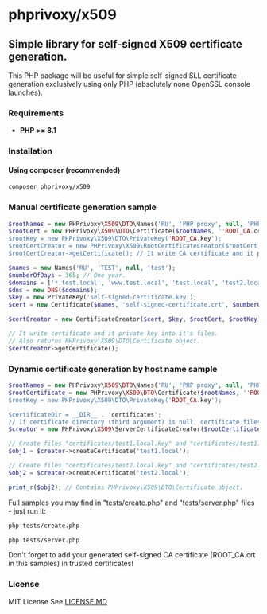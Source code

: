 # phprivoxy/x509
## Simple library for self-signed X509 certificate generation.

This PHP package will be useful for simple self-signed SLL certificate generation exclusively using only PHP (absolutely none OpenSSL console launches).

### Requirements 
- **PHP >= 8.1**

### Installation
#### Using composer (recommended)
```bash
composer phprivoxy/x509
```

### Manual certificate generation sample

```php
$rootNames = new PHPrivoxy\X509\DTO\Names('RU', 'PHP proxy', null, 'PHPrivoxy');
$rootCert = new PHPrivoxy\X509\DTO\Certificate($rootNames, ''ROOT_CA.crt');
$rootKey = new PHPrivoxy\X509\DTO\PrivateKey('ROOT_CA.key');
$rootCertCreator = new PHPrivoxy\X509\RootCertificateCreator($rootCert, $rootKey);
$rootCertCreator->getCertificate(); // It write CA certificate and it private key into it's files.

$names = new Names('RU', 'TEST', null, 'test');
$numberOfDays = 365; // One year.
$domains = ['*.test.local', 'www.test.local', 'test.local', 'test2.local', 'test3.local']; // Multidomains certificate.
$dns = new DNS($domains);
$key = new PrivateKey('self-signed-certificate.key');
$cert = new Certificate($names, 'self-signed-certificate.crt', $numberOfDays, $dns);

$certCreator = new CertificateCreator($cert, $key, $rootCert, $rootKey);

// It write certificate and it private key into it's files.
// Also returns PHPrivoxy\X509\DTO\Certificate object.
$certCreator->getCertificate();
```

### Dynamic certificate generation by host name sample

```php
$rootNames = new PHPrivoxy\X509\DTO\Names('RU', 'PHP proxy', null, 'PHPrivoxy');
$rootCertificate = new PHPrivoxy\X509\DTO\Certificate($rootNames, ''ROOT_CA.crt');
$rootKey = new PHPrivoxy\X509\DTO\PrivateKey('ROOT_CA.key');

$certificateDir = __DIR__ . 'certificates';
// If certificate directory (third argument) is null, certificate files don't be write (only generated).
$creator = new PHPrivoxy\X509\ServerCertificateCreator($rootCertificate, $rootKey, $certificateDir);

// Create files "certificates/test1.local.key" and "certificates/test1.local.crt".
$obj1 = $creator->createCertificate('test1.local');

// Create files "certificates/test2.local.key" and "certificates/test2.local.crt".
$obj2 = $creator->createCertificate('test2.local');

print_r($obj2); // Contains PHPrivoxy\X509\DTO\Certificate object.
```

Full samples you may find in "tests/create.php" and "tests/server.php" files - just run it:
```bash
php tests/create.php
```
```bash
php tests/server.php
```

Don't forget to add your generated self-signed CA certificate (ROOT_CA.crt in this samples) in trusted certificates!

### License
MIT License See [LICENSE.MD](LICENSE.MD)
